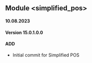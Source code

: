 ## Module <simplified_pos>

#### 10.08.2023
#### Version 15.0.1.0.0
#### ADD

- Initial commit for Simplified POS
